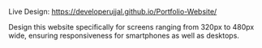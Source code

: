 Live Design: https://developerujjal.github.io/Portfolio-Website/

Design this website specifically for screens ranging from 320px to 480px wide, ensuring responsiveness for smartphones as well as desktops.
